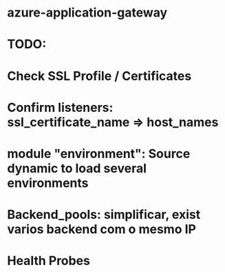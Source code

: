 # azure-application-gateway


# TODO:
# Check SSL Profile / Certificates
# Confirm listeners: ssl_certificate_name => host_names
# module "environment": Source dynamic to load several environments
# Backend_pools: simplificar, exist varios backend com o mesmo IP
# Health Probes